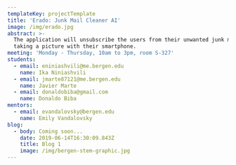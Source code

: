 ```yaml
---
templateKey: projectTemplate
title: 'Erado: Junk Mail Cleaner AI'
image: /img/erado.jpg
abstract: >-
  The application will unsubscribe the users from their unwanted junk mail by
  taking a picture with their smartphone.
meeting: 'Monday - Thursday, 10am to 3pm, room S-327'
students:
  - email: eniniashvili@me.bergen.edu
    name: Ika Niniashvili
  - email: jmarte87121@me.bergen.edu
    name: Javier Marte
  - email: donaldobiba@gmail.com
    name: Donaldo Biba
mentors:
  - email: evandalovsky@bergen.edu
    name: Emily Vandalovsky
blog:
  - body: Coming soon...
    date: 2019-06-14T16:30:09.843Z
    title: Blog 1
    image: /img/bergen-stem-graphic.jpg
---
```


